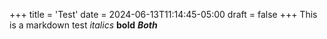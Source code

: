 +++
title = 'Test'
date = 2024-06-13T11:14:45-05:00
draft = false
+++
 This is a markdown test *italics* **bold** ***Both***
 
